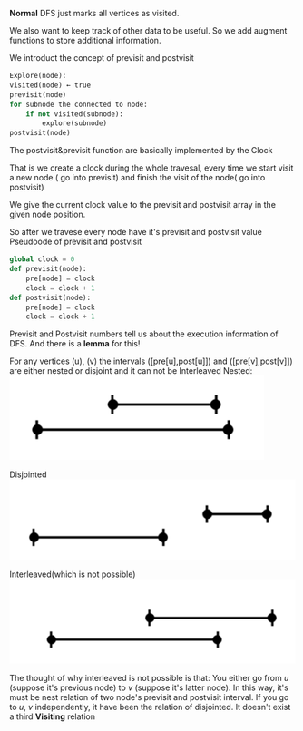 <script type="text/javascript" src="http://cdn.mathjax.org/mathjax/latest/MathJax.js?config=default"></script>
**Normal** DFS just marks all vertices as visited.

We also want to keep track of other data to be useful. So we add augment functions to store additional information.

We introduct the concept of previsit and postvisit
```Python
Explore(node):
visited(node) ← true 
previsit(node)
for subnode the connected to node:
    if not visited(subnode): 
        explore(subnode)
postvisit(node)
```
The postvisit&previsit function are basically implemented by the Clock

That is we create a clock during the whole travesal, every time we start visit a new node ( go into previsit) and finish the visit of the node( go into postvisit)

We give the current clock value to the previsit and postvisit array in the given node position.

So after we travese every node have it's previsit and postvisit value
Pseudoode of previsit and postvisit
```Python
global clock = 0
def previsit(node):
    pre[node] = clock 
    clock = clock + 1
def postvisit(node):
    pre[node] = clock 
    clock = clock + 1
```

Previsit and Postvisit numbers tell us about the execution information of DFS.
And there is a **lemma** for this!

For any vertices \(u\), \(v\) the intervals \([pre[u],post[u]]\) and \([pre[v],post[v]]\) are either nested or disjoint and it can not be Interleaved
Nested:
![nested relation](nested.png)

Disjointed
![disjoint relation](disjoint.png)

Interleaved(which is not possible)
![interleaved relation](interleaved.png)

The thought of why interleaved is not possible is that:
You either go from $u$ (suppose it's previous node) to $v$ (suppose it's latter node). In this way, it's must be nest relation of two node's previsit and postvisit interval.
If you go to $u$, $v$ independently, it have been the relation of disjointed.
It doesn't exist a third **Visiting** relation 
